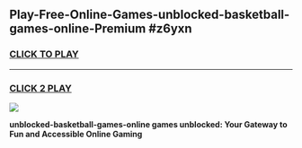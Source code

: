 
## Play-Free-Online-Games-unblocked-basketball-games-online-Premium #z6yxn
<h3>
<a href="https://premium.freeplayer.one?title=unblocked-basketball-games-online&ref=8M">CLICK TO PLAY</a></h3>
<hr>

<h3>
<a href="https://premium.freeplayer.one?title=unblocked-basketball-games-online&ref=8M">CLICK 2 PLAY</a>
  
</h3>

<a href="https://premium.freeplayer.one?title=unblocked-basketball-games-online&ref=8M"><img src="https://clearcache.store/games.png"></a>


**unblocked-basketball-games-online games unblocked: Your Gateway to Fun and Accessible Online Gaming**
